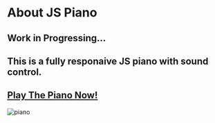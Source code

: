 # About JS Piano
## Work in Progressing...
## This is a fully responaive JS piano with sound control.
## [Play The Piano Now!](https://js-playable-piano.netlify.app/)
![piano](https://github.com/user-attachments/assets/717513fb-7566-486d-84a1-925e5c64cc6f)
